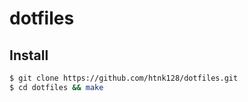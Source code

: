 # dotfiles

## Install
```bash
$ git clone https://github.com/htnk128/dotfiles.git
$ cd dotfiles && make
```
